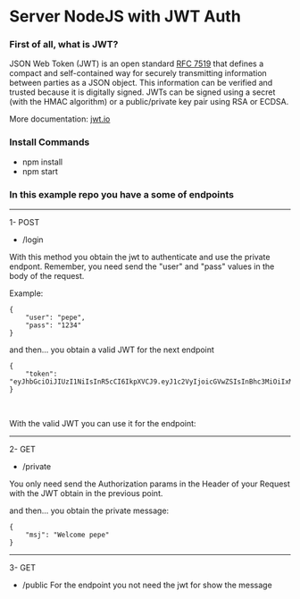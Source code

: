 # Server NodeJS with JWT Auth

### First of all, what is JWT?
JSON Web Token (JWT) is an open standard [RFC 7519](https://tools.ietf.org/html/rfc7519) that defines a compact and self-contained way for securely transmitting information between parties as a JSON object. This information can be verified and trusted because it is digitally signed. JWTs can be signed using a secret (with the HMAC algorithm) or a public/private key pair using RSA or ECDSA.

More documentation: [jwt.io](https://jwt.io/introduction/)

### Install Commands
- npm install
- npm start

### In this example repo you have a some of endpoints
___
1- POST
-  /login

With this method you obtain the jwt to authenticate and use the private endpont. 
Remember, you need send the "user" and "pass" values in the body of the request. 

Example: 
```
{
	"user": "pepe",
	"pass": "1234"
}
```
and then... you obtain a valid JWT for the next endpoint

```
{
    "token": "eyJhbGciOiJIUzI1NiIsInR5cCI6IkpXVCJ9.eyJ1c2VyIjoicGVwZSIsInBhc3MiOiIxMjM0IiwiaWF0IjoxNTg1Njk3NzY1fQ.FC0X07G8Ve1qw2RoOydUJVDbP5CtZVQwUUI6C9nPB00"
}
```
<br>

With the valid JWT you can use it for the endpoint:
<br>
___
2- GET
- /private

You only need send the Authorization params in the Header of your Request with the JWT obtain in the previous point.

and then... you obtain the private message: 

```
{
    "msj": "Welcome pepe"
}
```

___ 
3- GET 
- /public 
For the endpoint  you not need the jwt for show the message

